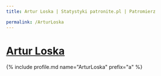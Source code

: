 ```yaml
---
title: Artur Loska | Statystyki patronite.pl | Patromierz

permalink: /ArturLoska
---
```


# [Artur Loska](https://patronite.pl/ArturLoska)

{% include profile.md name="ArturLoska" prefix="a" %}
